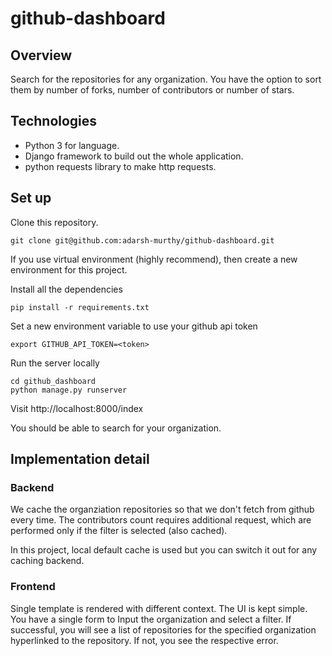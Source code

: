# github-dashboard

## Overview

Search for the repositories for any organization. You have the option to sort
them by number of forks, number of contributors or number of stars.

## Technologies

- Python 3 for language.
- Django framework to build out the whole application.
- python requests library to make http requests.

## Set up

Clone this repository.

`git clone git@github.com:adarsh-murthy/github-dashboard.git`

If you use virtual environment (highly recommend), then create a new
environment for this project.

Install all the dependencies

`pip install -r requirements.txt`

Set a new environment variable to use your github api token

`export GITHUB_API_TOKEN=<token>`

Run the server locally
```
cd github_dashboard
python manage.py runserver
```

Visit http://localhost:8000/index

You should be able to search for your organization.


## Implementation detail

### Backend

We cache the organziation repositories so that we don't fetch from github every
time. The contributors count requires additional request, which are performed
only if the filter is selected (also cached).

In this project, local default cache is used but you can switch it out for any
caching backend.

### Frontend

Single template is rendered with different context. The UI is kept simple.
You have a single form to Input the organization and select a filter.
If successful, you will see a list of repositories for the specified
organization hyperlinked to the repository. If not, you see the respective
error.
